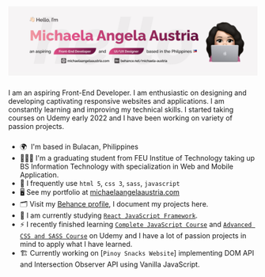 ![Header](./github-header-image-michaela.png)

###

<p align="left">I am an aspiring Front-End Developer. I am enthusiastic on designing and developing captivating responsive websites and applications. I am constantly learning and improving my technical skills. I started taking courses on Udemy early 2022 and I have been working on variety of passion projects.</p>

###

*   🌍  I'm based in Bulacan, Philippines
*   👩🏻‍🎓  I'm a graduating student from FEU Institue of Technology taking up BS Information Technology with specialization in Web and Mobile Application.
*   👀  I frequently use `html 5`, `css 3`, `sass`, `javascript`
*   🖥️  See my portfolio at [michaelaangelaaustria.com](http://michaelaangelaaustria.com/)
*   🗂  Visit my [Behance profile](https://www.behance.net/michaela-austria), I document my projects here.
*   🌱  I am currently studying [`React JavaScript Framework`](https://www.udemy.com/course/complete-react-developer-zero-to-mastery/).
*   ⚡   I recently finished learning [`Complete JavaScript Course`](https://www.udemy.com/certificate/UC-67f744a7-ad3f-4153-bd97-fb7a6369b5b1/) and [`Advanced CSS and SASS Course`](https://www.udemy.com/certificate/UC-c2a88c24-f2f1-46c6-934b-28da9c8023ab/) on Udemy and I have a lot of passion projects in mind to apply what I have learned.
*   🏗  Currently working on [`Pinoy Snacks Website`] implementing DOM API and Intersection Observer API using Vanilla JavaScript.

###

<!-- <h4 align="left">Skills</h4>

<div align="left">
  <img src="https://cdn.jsdelivr.net/gh/devicons/devicon/icons/html5/html5-plain-wordmark.svg" height="50" width="66" alt="html5 logo"  />
  <img src="https://cdn.jsdelivr.net/gh/devicons/devicon/icons/css3/css3-plain-wordmark.svg" height="50" width="66" alt="css3 logo"  />
  <img src="https://cdn.jsdelivr.net/gh/devicons/devicon/icons/sass/sass-original.svg" height="50" width="66" alt="sass logo"  />
  <img src="https://cdn.jsdelivr.net/gh/devicons/devicon/icons/javascript/javascript-original.svg" height="50" width="66" alt="javascript logo"  />
  <img src="https://cdn.jsdelivr.net/gh/devicons/devicon/icons/tailwindcss/tailwindcss-plain.svg" height="50" width="66" alt="tailwindcss logo"  />
  <img src="https://cdn.jsdelivr.net/gh/devicons/devicon/icons/bootstrap/bootstrap-original.svg" height="50" width="66" alt="bootstrap logo"  />
  <img src="https://cdn.jsdelivr.net/gh/devicons/devicon/icons/git/git-original.svg" height="50" width="66" alt="git logo"  />
  <img src="https://cdn.jsdelivr.net/gh/devicons/devicon/icons/figma/figma-original.svg" height="50" width="66" alt="figma logo"  />
</div>

###

<h4 align="left">Socials</h4>

<div align="left">
  <a href="www.linkedin.com/in/michaelaangelaaustria" target="_blank">
    <img src="https://raw.githubusercontent.com/maurodesouza/profile-readme-generator/master/src/assets/icons/social/linkedin/default.svg" width="52" height="40" alt="linkedin logo"  />
  </a>
  <a href="https://www.behance.net/michaela-austria" target="_blank">
    <img src="https://raw.githubusercontent.com/maurodesouza/profile-readme-generator/master/src/assets/icons/social/behance/default.svg" width="52" height="40" alt="behance logo"  />
  </a>
</div>

###
 -->
<!-- <div align="center">
  <img src="https://github-readme-stats.vercel.app/api?hide_title=true&hide_rank=true&show_icons=true&include_all_commits=true&count_private=true&disable_animations=false&theme=bear&locale=en&hide_border=false&username=michaela-austria" height="150" alt="stats graph"  />
  <img src="https://github-readme-stats.vercel.app/api/top-langs?locale=en&hide_title=false&layout=compact&card_width=320&langs_count=7&theme=bear&hide_border=false&username=michaela-austria" height="150" alt="languages graph"  />
</div> -->

